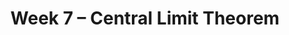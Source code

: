 ---
title: Week 7 – Central Limit Theorem
weekNumber: 7
days:
    - date: 2024-11-11
      events: 
        - markdown_content: <b>No Lecture (Veterans Day 🎖️)</b>
    - date: 2024-11-13
      events: 
        - name: LEC 19
          type: lecture
          title: Choosing Sample Sizes, Statistical Models
          url:
          html:
          podcast:
          readings:
            - name: CIT 14.6
              url: https://inferentialthinking.com/chapters/14/6/Choosing_a_Sample_Size.html
            - name: 11.1
              url: https://inferentialthinking.com/chapters/11/1/Assessing_a_Model.html
          keywords: standard deviation of 0s and 1s, np.random.multinomial, Robert Swain jury
        - name: QUIZ 3
          type: quiz
          title: Quiz 3 covers Lectures 13, 15-18
    - date: 2024-11-14
      events:
        - name: LAB 5
          type: lab
          title: Variability and the Normal Distribution
          url: http://datahub.ucsd.edu/user-redirect/git-sync?repo=https://github.com/dsc-courses/dsc10-2024-fa&subPath=labs/lab05/lab05.ipynb
    - date: 2024-11-15
      events: 
        - name: LEC 20
          type: lecture
          title: Hypothesis Testing
          url:
          html:
          podcast:
          readings:
            - name: CIT 11.3
              url: https://inferentialthinking.com/chapters/11/3/Decisions_and_Uncertainty.html
          keywords: null and alternative hypotheses, test statistic, fair or unfair coin
    - date: 2024-11-17
      events:
        - name: HW 5
          type: hw
          title: The Normal Distribution and the Central Limit Theorem
          url:
---